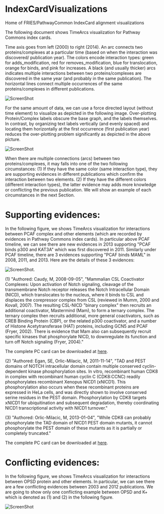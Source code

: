 # IndexCardVisualizations
Home of FRIES/PathwayCommon IndexCard alignment visualizations 

The following document shows TimeArcs visualization for Pathway Commons index cards. 

Time axis goes from left (2000) to right (2014). An arc connects two proteins/complexes at a particular time (based on when the interaction was discovered/ publication year). The colors encode interaction types: green for adds_modification, red for removes_modification, blue for translocation, orange for binds, and pink for increases. A black (and usually thicker) arcs indicates multiple interactions between two proteins/complexes are discovered in the same year (and probably in the same publication). The horizontal lines connect multiple occurrences of the same proteins/complexes in different publications.

![ScreenShot](http://www.cs.uic.edu/~tdang/TimeArcs/imagesForPCcards/summary.png)

For the same amount of data, we can use a force directed layout (without time element) to visualize as depicted in the following image. Over-plotting Protein/Complex labels obscure the base graph, and the labels themselves. In contrast, by organizing text labels vertically (and evenly spaced) and locating them horizontally at the first occurrence (first publication year) reduces the over-plotting problem significantly as depicted in the above picture.  

![ScreenShot](http://www.cs.uic.edu/~tdang/TimeArcs/imagesForPCcards/summary2.png)

When there are multiple connections (arcs) between two proteins/complexes, it may falls into one of the two following circumstances: (1) If they have the same color (same interaction type), they are supporting evidences in different publications which confirm the interaction between two elements. (2) If they have the different colors (different interaction types), the latter evidence may adds more knowledge or conflicting the previous publication. We will show an example of each circumstances in the next Section.
 
# Supporting evidences:
 In the following figure, we shows TimeArcs visualization for interactions between PCAF complex and other elements (which are recorded by evidences in Pathway Commons index cards). In particular above PCAF timeline, we can see there are new evidences in 2013 supporting "PCAF binds p300 and KAT3A" which was first discovered in 2011. Similarly under PCAF timeline, there are 3 evidences supporting "PCAF binds MAML" in 2008, 2011, and 2013. Here are the details of these 3 evidences:
 
 ![ScreenShot](http://www.cs.uic.edu/~tdang/TimeArcs/imagesForPCcards/supporting.png).
 
 (1) "Authored: Caudy, M, 2008-09-05",
    "Mammalian CSL Coactivator Complexes: Upon activation of Notch signaling, cleavage of the transmembrane Notch receptor releases the Notch Intracellular Domain (NICD), which translocates to the nucleus, where it binds to CSL and displaces the corepressor complex from CSL (reviewed in Mumm, 2000 and Kovall, 2007). The resulting CSL-NICD "binary complex" then recruits an additional coactivator, Mastermind (Mam), to form a ternary complex. The ternary complex then recruits additional, more general coactivators, such as CREB Binding Protein (CBP), or the related p300 coactivator, and a number of Histone Acetytransferase (HAT) proteins, including GCN5 and PCAF (Fryer, 2002). There is evidence that Mam also can subsequently recruit specific kinases that phosphorylate NICD, to downregulate its function and turn off Notch signaling (Fryer, 2004)."

The complete PC card can be downloaded at [here](http://www.cs.uic.edu/~tdang/TimeArcs/imagesForPCcards/supporting1.json).

 (2) "Authored: Egan, SE, Orlic-Milacic, M, 2011-11-14",
    "TAD and PEST domains of NOTCH intracellular domain contain multiple conserved cyclin-dependent kinase phosphorylation sites. In vitro, recombinant human CDK8 in complex with recombinant human cyclin C (CDK8:CCNC) readily phosphorylates recombinant Xenopus NICD1 (xNICD1). This phosphorylation also occurs when these recombinant proteins are expressed in HeLa cells, and was directly shown to involve conserved serine residues in the PEST domain. Phosphorylation by CDK8 targets xNICD1 for ubiquitination and subsequent degradation, thereby coordinating NICD1 transcriptional activity with NICD1 turnover."
    
 (3) "Authored: Orlic-Milacic, M, 2013-01-04",
    "While CDK8 can probably phosphorylate the TAD domain of NICD1 PEST domain mutants, it cannot phosphorylate the PEST domain of these mutants as it is partially or completely truncated." 

The complete PC card can be downloaded at [here](http://www.cs.uic.edu/~tdang/TimeArcs/imagesForPCcards/supporting3.json).


# Conflicting evidences:

 In the following figure, we shows TimeArcs visualization for interactions between OPSD protein and other elements. In particular, we can see there are a few conflicting evidences between 2003 and 2012 publications. We are going to show only one conflicting example between OPSD and K+ which is denoted as (1) and (2) in the following figure. 
 
  
 ![ScreenShot](http://www.cs.uic.edu/~tdang/TimeArcs/imagesForPCcards/conflicting.png)


 
